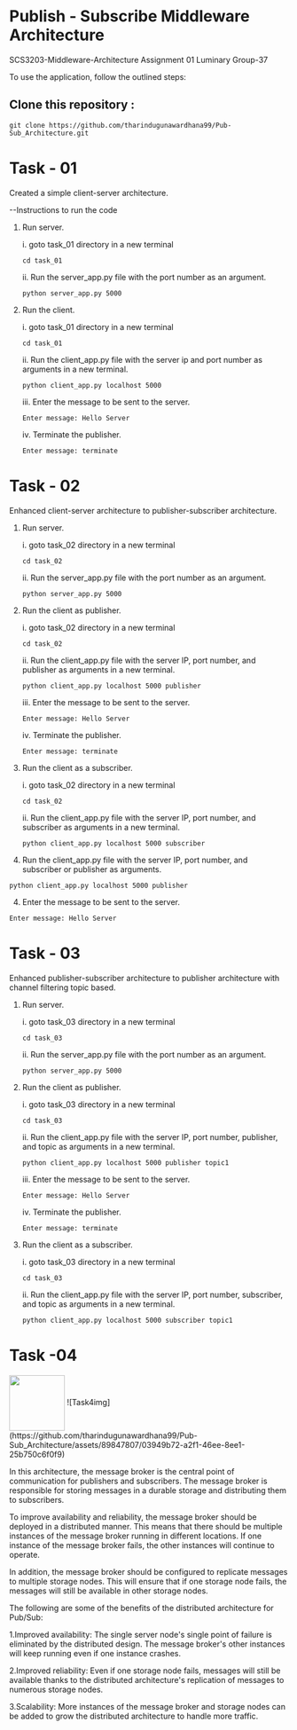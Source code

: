 # Publish - Subscribe Middleware Architecture
SCS3203-Middleware-Architecture Assignment 01
Luminary Group-37

To use the application, follow the outlined steps:

## Clone this repository :
```console
git clone https://github.com/tharindugunawardhana99/Pub-Sub_Architecture.git
```

# Task - 01
Created a simple client-server architecture.

--Instructions to run the code

1. Run server.

    i. goto task_01 directory in a new terminal

    ```console
    cd task_01
    ```

    ii. Run the server_app.py file with the port number as an argument.

    ```console
    python server_app.py 5000
    ```

2. Run the client.

    i. goto task_01 directory in a new terminal

    ```console
    cd task_01
    ```

    ii. Run the client_app.py file with the server ip and port number as arguments in a new terminal.

    ```console
    python client_app.py localhost 5000
    ```

    iii. Enter the message to be sent to the server. 

    ```console
    Enter message: Hello Server
    ```

    iv. Terminate the publisher.

    ```console
    Enter message: terminate
    ```

# Task - 02

Enhanced client-server architecture to publisher-subscriber architecture.

1. Run server.

    i. goto task_02 directory in a new terminal

    ```console
    cd task_02
    ```

    ii. Run the server_app.py file with the port number as an argument.

    ```console
    python server_app.py 5000
    ```

2. Run the client as publisher.

    i. goto task_02 directory in a new terminal

    ```console
    cd task_02
    ```

    ii. Run the client_app.py file with the server IP, port number, and publisher as arguments in a new terminal.

    ```console
    python client_app.py localhost 5000 publisher
    ```

    iii. Enter the message to be sent to the server. 

    ```console
    Enter message: Hello Server
    ```

    iv. Terminate the publisher.

    ```console
    Enter message: terminate
    ```

3. Run the client as a subscriber.

    i. goto task_02 directory in a new terminal

    ```console
    cd task_02
    ```

    ii. Run the client_app.py file with the server IP, port number, and subscriber as arguments in a new terminal.

    ```console
    python client_app.py localhost 5000 subscriber
    ```

3. Run the client_app.py file with the server IP, port number, and subscriber or publisher as arguments.

```console
python client_app.py localhost 5000 publisher
```

4. Enter the message to be sent to the server. 

```console
Enter message: Hello Server
```

# Task - 03

Enhanced publisher-subscriber architecture to publisher architecture with channel filtering topic based.

1. Run server.

    i. goto task_03 directory in a new terminal

    ```console
    cd task_03
    ```

    ii. Run the server_app.py file with the port number as an argument.

    ```console
    python server_app.py 5000
    ```

2. Run the client as publisher.

    i. goto task_03 directory in a new terminal

    ```console
    cd task_03
    ```

    ii. Run the client_app.py file with the server IP, port number, publisher, and topic as arguments in a new terminal.

    ```console
    python client_app.py localhost 5000 publisher topic1
    ```

    iii. Enter the message to be sent to the server. 

    ```console
    Enter message: Hello Server
    ```

    iv. Terminate the publisher.

    ```console
    Enter message: terminate
    ```

3. Run the client as a subscriber.

    i. goto task_03 directory in a new terminal

    ```console
    cd task_03
    ```

    ii. Run the client_app.py file with the server IP, port number, subscriber, and topic as arguments in a new terminal.

    ```console
    python client_app.py localhost 5000 subscriber topic1
    ```
# Task -04

<img align="center" width="100" height="100" src="![Task4img](https://github.com/tharindugunawardhana99/Pub-Sub_Architecture/assets/89847807/03949b72-a2f1-46ee-8ee1-25b750c6f0f9)">
![Task4img](https://github.com/tharindugunawardhana99/Pub-Sub_Architecture/assets/89847807/03949b72-a2f1-46ee-8ee1-25b750c6f0f9)

In this architecture, the message broker is the central point of communication for publishers and subscribers. The message broker is responsible for storing messages in a durable storage and distributing them to subscribers.

To improve availability and reliability, the message broker should be deployed in a distributed manner. This means that there should be multiple instances of the message broker running in different locations. If one instance of the message broker fails, the other instances will continue to operate.

In addition, the message broker should be configured to replicate messages to multiple storage nodes. This will ensure that if one storage node fails, the messages will still be available in other storage nodes.

The following are some of the benefits of the distributed architecture for Pub/Sub:

1.Improved availability: The single server node's single point of failure is eliminated by the distributed design. The message broker's other instances will keep running even if one instance crashes.

2.Improved reliability: Even if one storage node fails, messages will still be available thanks to the distributed architecture's replication of messages to numerous storage nodes.

3.Scalability: More instances of the message broker and storage nodes can be added to grow the distributed architecture to handle more traffic. 
